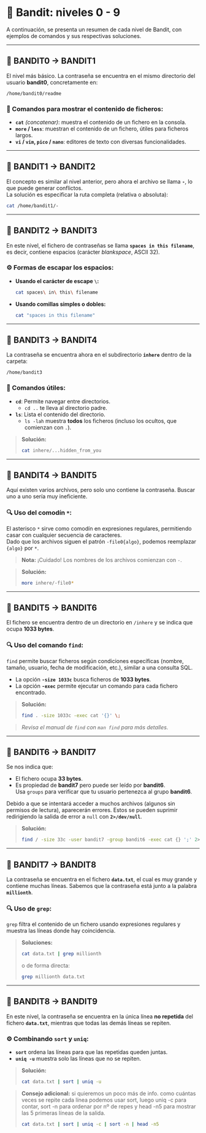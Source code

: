 
# 🔐 Bandit: niveles 0 - 9

A continuación, se presenta un resumen de cada nivel de Bandit, con ejemplos de comandos y sus respectivas soluciones.

---

## 🚀 **BANDIT0 → BANDIT1**

El nivel más básico. La contraseña se encuentra en el mismo directorio del usuario **bandit0**, concretamente en:

```
/home/bandit0/readme
```

### 📄 Comandos para mostrar el contenido de ficheros:
- **`cat`** *(concatenar)*: muestra el contenido de un fichero en la consola.
- **`more` / `less`**: muestran el contenido de un fichero, útiles para ficheros largos.
- **`vi` / `vim`, `pico` / `nano`**: editores de texto con diversas funcionalidades.

---

## 🚀 **BANDIT1 → BANDIT2**

El concepto es similar al nivel anterior, pero ahora el archivo se llama **`-`**, lo que puede generar conflictos.  
La solución es especificar la ruta completa (relativa o absoluta):

```sh
cat /home/bandit1/-
```

---

## 🚀 **BANDIT2 → BANDIT3**

En este nivel, el fichero de contraseñas se llama **`spaces in this filename`**, es decir, contiene espacios (carácter *blankspace*, ASCII 32).

### ⚙️ Formas de escapar los espacios:
- **Usando el carácter de escape `\`:**

  ```sh
  cat spaces\ in\ this\ filename
  ```

- **Usando comillas simples o dobles:**

  ```sh
  cat "spaces in this filename"
  ```

---

## 🚀 **BANDIT3 → BANDIT4**

La contraseña se encuentra ahora en el subdirectorio **`inhere`** dentro de la carpeta:

```
/home/bandit3
```

### 📁 Comandos útiles:
- **`cd`**: Permite navegar entre directorios.
  - `cd ..` te lleva al directorio padre.
- **`ls`**: Lista el contenido del directorio.
  - `ls -lah` muestra **todos** los ficheros (incluso los ocultos, que comienzan con `.`).

> **Solución:**
>
> ```sh
> cat inhere/...hidden_from_you
> ```

---

## 🚀 **BANDIT4 → BANDIT5**

Aquí existen varios archivos, pero solo uno contiene la contraseña. Buscar uno a uno sería muy ineficiente.

### 🔍 Uso del comodín `*`:
El asterisco `*` sirve como comodín en expresiones regulares, permitiendo casar con cualquier secuencia de caracteres.  
Dado que los archivos siguen el patrón `-file0{algo}`, podemos reemplazar `{algo}` por `*`.

> **Nota:** ¡Cuidado! Los nombres de los archivos comienzan con `-`.

> **Solución:**
>
> ```sh
> more inhere/-file0*
> ```

---

## 🚀 **BANDIT5 → BANDIT6**

El fichero se encuentra dentro de un directorio en `/inhere` y se indica que ocupa **1033 bytes**.

### 🔍 Uso del comando `find`:
`find` permite buscar ficheros según condiciones específicas (nombre, tamaño, usuario, fecha de modificación, etc.), similar a una consulta SQL.

- La opción **`-size 1033c`** busca ficheros de **1033 bytes**.
- La opción **`-exec`** permite ejecutar un comando para cada fichero encontrado.

> **Solución:**
>
> ```sh
> find . -size 1033c -exec cat '{}' \;
> ```

> *Revisa el manual de `find` con `man find` para más detalles.*

---

## 🚀 **BANDIT6 → BANDIT7**

Se nos indica que:
- El fichero ocupa **33 bytes**.
- Es propiedad de **bandit7** pero puede ser leído por **bandit6**.  
  Usa `groups` para verificar que tu usuario pertenezca al grupo **bandit6**.

Debido a que se intentará acceder a muchos archivos (algunos sin permisos de lectura), aparecerán errores. Estos se pueden suprimir redirigiendo la salida de error a `null` con **`2>/dev/null`**.

> **Solución:**
>
> ```sh
> find / -size 33c -user bandit7 -group bandit6 -exec cat {} ';' 2>/dev/null
> ```

---

## 🚀 **BANDIT7 → BANDIT8**

La contraseña se encuentra en el fichero **`data.txt`**, el cual es muy grande y contiene muchas líneas. Sabemos que la contraseña está junto a la palabra **`millionth`**.

### 🔍 Uso de `grep`:
`grep` filtra el contenido de un fichero usando expresiones regulares y muestra las líneas donde hay coincidencia.

> **Soluciones:**
>
> ```sh
> cat data.txt | grep millionth
> ```
>
> o de forma directa:
>
> ```sh
> grep millionth data.txt
> ```

---

## 🚀 **BANDIT8 → BANDIT9**

En este nivel, la contraseña se encuentra en la única línea **no repetida** del fichero **`data.txt`**, mientras que todas las demás líneas se repiten.

### ⚙️ Combinando `sort` y `uniq`:
- **`sort`** ordena las líneas para que las repetidas queden juntas.
- **`uniq -u`** muestra solo las líneas que no se repiten.

> **Solución:**
>
> ```sh
> cat data.txt | sort | uniq -u
> ```

> **Consejo adicional:** si quieremos un poco más de info. como cuántas veces se repite cada línea podemos usar sort, luego uniq -c para contar, sort -n para ordenar por nº de repes y head -n5 para mostrar las 5 primeras líneas de la salida.
>
> ```sh
> cat data.txt | sort | uniq -c | sort -n | head -n5
> ```

